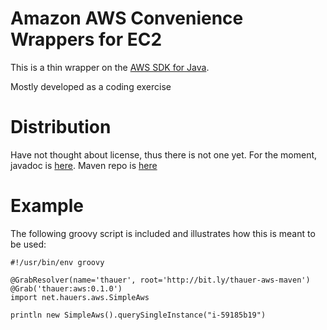 Amazon AWS Convenience Wrappers for EC2
========

This is a thin wrapper on the [AWS SDK for Java](https://github.com/aws/aws-sdk-java/tree/master/aws-java-sdk-ec2).

Mostly developed as a coding exercise

# Distribution

Have not thought about license, thus there is not one yet. For the moment, javadoc is [here](http://bit.ly/thauer-aws-javadoc). Maven repo is [here](http://bit.ly/thauer-aws-maven)

# Example

The following groovy script is included and illustrates how this is meant to be used:

```
#!/usr/bin/env groovy 

@GrabResolver(name='thauer', root='http://bit.ly/thauer-aws-maven')
@Grab('thauer:aws:0.1.0')
import net.hauers.aws.SimpleAws

println new SimpleAws().querySingleInstance("i-59185b19")
```
